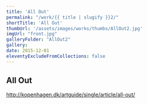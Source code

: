 ```yaml
---
title: 'All Out'
permalink: "/work/{{ title | slugify }}2/"
shortTitle: 'All Out'
thumbUrl: '/assets/images/works/thumbs/AllOut2.jpg'
imgUrl: "front.jpg"
galleryFolder: "AllOut2"
gallery:
date: 2015-12-01
eleventyExcludeFromCollections: false
---
```



<div class="Txt">
  <h2>All Out</h2>
  <p><a href="http://kopenhagen.dk/artguide/single/article/all-out/" target="_blank">http://kopenhagen.dk/artguide/single/article/all-out/</a></p>
</div>